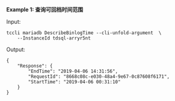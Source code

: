 **Example 1: 查询可回档时间范围**



Input: 

```
tccli mariadb DescribeBinlogTime --cli-unfold-argument  \
    --InstanceId tdsql-arryr5nt
```

Output: 
```
{
    "Response": {
        "EndTime": "2019-04-06 14:31:56",
        "RequestId": "8668c08c-e030-48a4-9e67-0c87608f6171",
        "StartTime": "2019-04-06 00:31:10"
    }
}
```

